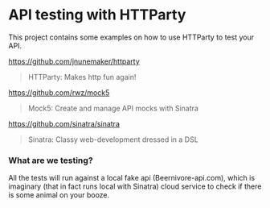 # API testing with HTTParty

This project contains some examples on how to use HTTParty to test your API.

https://github.com/jnunemaker/httparty
>HTTParty: Makes http fun again!

https://github.com/rwz/mock5
>Mock5: Create and manage API mocks with Sinatra

https://github.com/sinatra/sinatra
>Sinatra: Classy web-development dressed in a DSL

### What are we testing?


All the tests will run against a local fake api (Beernivore-api.com), which is imaginary (that in fact runs local with Sinatra) cloud service to check if there is some animal on your booze.